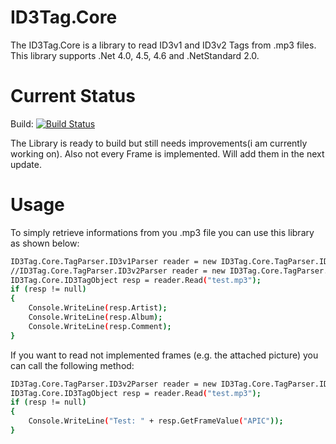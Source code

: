 # ID3Tag.Core 

The ID3Tag.Core is a library to read ID3v1 and ID3v2 Tags from .mp3 files.
This library supports .Net 4.0, 4.5, 4.6 and .NetStandard 2.0.

# Current Status
Build: [![Build Status](https://travis-ci.org/Cr1TiKa7/ID3Tag.Core.svg?branch=master)](https://travis-ci.org/Cr1TiKa7/ID3Tag.Core)

The Library is ready to build but still needs improvements(i am currently working on).
Also not every Frame is implemented. Will add them in the next update.

# Usage
To simply retrieve informations from you .mp3 file you can use this library as shown below:
```sh
ID3Tag.Core.TagParser.ID3v1Parser reader = new ID3Tag.Core.TagParser.ID3v1Parser();
//ID3Tag.Core.TagParser.ID3v2Parser reader = new ID3Tag.Core.TagParser.ID3v2Parser();
ID3Tag.Core.ID3TagObject resp = reader.Read("test.mp3");
if (resp != null)
{
    Console.WriteLine(resp.Artist);
    Console.WriteLine(resp.Album);
    Console.WriteLine(resp.Comment);
}
```

If you want to read not implemented frames (e.g. the attached picture) you can call the following method:
```sh
ID3Tag.Core.TagParser.ID3v2Parser reader = new ID3Tag.Core.TagParser.ID3v2Parser();
ID3Tag.Core.ID3TagObject resp = reader.Read("test.mp3");
if (resp != null)
{
    Console.WriteLine("Test: " + resp.GetFrameValue("APIC"));
}
```
